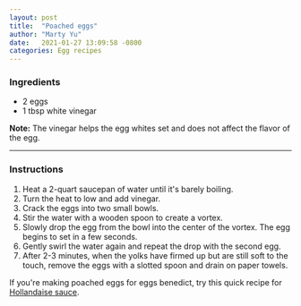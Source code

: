 ```yaml
---
layout: post
title:  "Poached eggs"
author: "Marty Yu"
date:   2021-01-27 13:09:58 -0800
categories: Egg recipes
---
```

### Ingredients
* 2 eggs
* 1 tbsp white vinegar  

**Note:** The vinegar helps the egg whites set and does not affect the flavor of the egg.

---

### Instructions
1. Heat a 2-quart saucepan of water until it's barely boiling.
2. Turn the heat to low and add vinegar.
3. Crack the eggs into two small bowls.
4. Stir the water with a wooden spoon to create a vortex.
5. Slowly drop the egg from the bowl into the center of the vortex. The egg begins to set in a few seconds.
6. Gently swirl the water again and repeat the drop with the second egg.
7. After 2-3 minutes, when the yolks have firmed up but are still soft to the touch, remove the eggs with a slotted spoon and drain on paper towels.  

If you're making poached eggs for eggs benedict, try this quick recipe for [Hollandaise sauce].


[Hollandaise sauce]: https://www.simplyrecipes.com/recipes/easy_blender_hollandaise_sauce/
